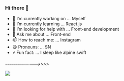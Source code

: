### Hi there 👋

- 🔭 I’m currently working on ... Myself 
- 🌱 I’m currently learning ... React.js
- 🤔 I’m looking for help with ... Front-end development
- 💬 Ask me about ... Front-end
- 📫 How to reach me: ... Instagram
- 😄 Pronouns: ... SN 
- ⚡ Fun fact: ... I sleep like alpine swift

--------------->>>>

<img src="https://bizadda360.com/img-uploads/Inspiring-Motivational-quotes-by-Elon-Musk-1634726490.png">

